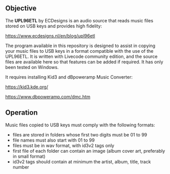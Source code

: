 
## Objective

The **UPL96ETL** by ECDesigns is an audio source that reads music files stored on USB keys and provides high fidelity:

https://www.ecdesigns.nl/en/blog/upl96etl

The program available in this repository is designed to assist in copying your music files to USB keys in a format compatible with the use of the UPL96ETL. It is written with Livecode community edition, and the source files are available here so that features can be added if required. It has only been tested on Windows.

It requires installing Kid3 and dBpoweramp Music Converter:

https://kid3.kde.org/
    
https://www.dbpoweramp.com/dmc.htm

## Operation

Music files copied to USB keys must comply with the following formats:

- files are stored in folders whose first two digits must be 01 to 99
- file names must also start with 01 to 99
- files must be in wav format, with id3v2 tags only
- first file of each folder can contain an image (album cover art, preferably in small format)
- id3v2 tags should contain at minimum the artist, album, title, track number



